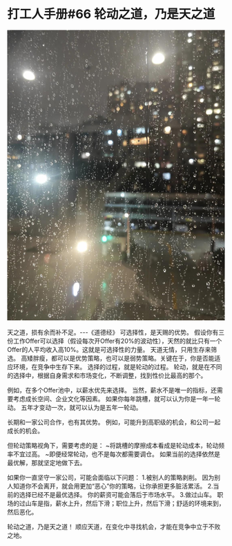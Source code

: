 # 打工人手册#66 轮动之道，乃是天之道

 ![](img/c9ad7e79-72a7-4f81-8ba6-9a970346e1f1.jpg)
 
天之道，损有余而补不足。---《道德经》
可选择性，是天赐的优势。 假设你有三份工作Offer可以选择（假设每次开Offer有20%的波动性），天然的就比只有一个Offer的人平均收入高10%。这就是可选择性的力量。
天道无情，只用生存来筛选。 高矮胖瘦，都可以是优势策略，也可以是弱势策略。关键在于，你是否能适应环境，在竞争中生存下来。
选择的过程，就是轮动的过程。 轮动，就是在不同的选择中，根据自身需求和市场变化，不断调整，找到性价比最高的那个。
 
例如，在多个Offer池中，以薪水优先来选择。 当然，薪水不是唯一的指标，还需要考虑成长空间、企业文化等因素。
如果你每年跳槽，就可以认为你是一年一轮动。 五年才变动一次，就可以认为是五年一轮动。
 
长期和一家公司合作，也有其优势。 例如，可能升到高职级的机会，和公司一起成长的机会。
 
但轮动策略视角下，需要考虑的是：
~将跳槽的摩擦成本看成是轮动成本，轮动频率不宜过高。
~即便经常轮动，也不是每次都需要调仓。 如果当前的选择依然是最优解，那就坚定地做下去。
 
如果你一直坚守一家公司，可能会面临以下问题：
1.被别人的策略剥削。 因为别人知道你不会离开，就会用更加“恶心”你的策略，让你承担更多脏活累活。
2.当前的选择已经不是最优选择。 你的薪资可能会落后于市场水平。
3.做过山车。 职场的过山车是指，薪水上升，然后下滑；职位上升，然后下滑；舒适的环境来到，然后恶化。
 
轮动之道，乃是天之道！ 顺应天道，在变化中寻找机会，才能在竞争中立于不败之地。